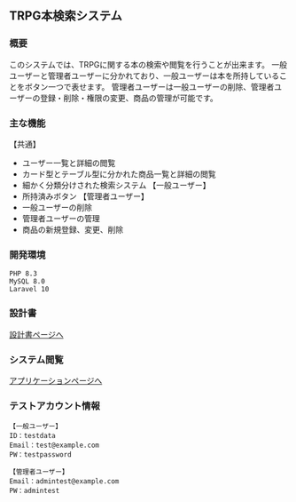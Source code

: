## TRPG本検索システム

### 概要
このシステムでは、TRPGに関する本の検索や閲覧を行うことが出来ます。
一般ユーザーと管理者ユーザーに分かれており、一般ユーザーは本を所持していることをボタン一つで表せます。
管理者ユーザーは一般ユーザーの削除、管理者ユーザーの登録・削除・権限の変更、商品の管理が可能です。

### 主な機能
【共通】
* ユーザー一覧と詳細の閲覧
* カード型とテーブル型に分かれた商品一覧と詳細の閲覧
* 細かく分類分けされた検索システム
【一般ユーザー】
* 所持済みボタン
【管理者ユーザー】
* 一般ユーザーの削除
* 管理者ユーザーの管理
* 商品の新規登録、変更、削除

### 開発環境
```
PHP 8.3
MySQL 8.0
Laravel 10
```
### 設計書
[設計書ページへ](https://docs.google.com/spreadsheets/d/1E85HU6zMW3Bc3RNEOs1tbDJNBD0HABIZ/edit?usp=drive_link&ouid=107675818066869907379&rtpof=true&sd=true)

### システム閲覧
[アプリケーションページへ](https://item-management-kimura-a53060a9dc04.herokuapp.com/register)

### テストアカウント情報
```
【一般ユーザー】
ID：testdata
Email：test@example.com
PW：testpassword

【管理者ユーザー】
Email：admintest@example.com
PW：admintest
```
